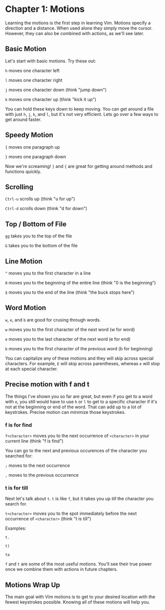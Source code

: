 # Chapter 1: Motions

Learning the motions is the first step in learning Vim. Motions specify a direction and a distance. When used alone they simply move the cursor. However, they can also be combined with actions, as we'll see later.

## Basic Motion

Let's start with basic motions. Try these out:

`h` moves one character left

`l` moves one character right

`j` moves one character down (think "jump down")

`k` moves one character up (think "kick it up")

You can hold these keys down to keep moving. You can get around a file with
just `h`, `j`, `k`, and `l`, but it's not very efficient. Lets go over a few ways to get around
faster.

## Speedy Motion

`{` moves one paragraph up

`}` moves one paragraph down

Now we're screaming! `}` and `{` are great for getting around methods and functions quickly.

## Scrolling

`Ctrl-u` scrolls up (think "u for up")

`Ctrl-d` scrolls down (think "d for down")

## Top / Bottom of File

`gg` takes you to the top of the file

`G` takes you to the bottom of the file

## Line Motion

`^` moves you to the first character in a line

`0` moves you to the beginning of the entire line (think "0 is the beginning")

`$` moves you to the end of the line (think "the buck stops here")

## Word Motion

`w`, `e`, and `b` are good for crusing through words.

`w` moves you to the first character of the next word (w for word)

`e` moves you to the last character of the next word (e for end)

`b` moves you to the first character of the previous word (b for beginning)

You can capitalize any of these motions and they will skip across special
characters. For example, `E` will skip across parentheses, whereas `e`
will stop at each special character.

## Precise motion with f and t

The things I've shown you so far are great, but even if you get to a word
with `e`, you still would have to use `h` or `l` to get to a specific character
if it's not at the beginning or end of the word.  That can add up to a lot
of keystrokes. Precise motion can minimize those keystrokes.

### f is for find

`f<character>` moves you to the next occurrence of `<character>` in your
current line (think "f is find")

<!--
Try it on the line above by going to the beginning of the line, then typing
"fo". That should take you to the "o" in "move".
-->

You can go to the next and previous occurences of the character you searched for:

`;` moves to the next occurrence

`,` moves to the previous occurrence

### t is for till

Next let's talk about `t`. `t` is like `f`, but it takes you up *till* the
character you search for.

`t<character>` moves you to the spot immediately before the next occurrence
of `<character>` (think "t is till")

Examples:

`t.`

`t)`

`ta`

`f` and `t` are some of the most useful motions. You'll see their true power
once we combine them with actions in future chapters.

## Motions Wrap Up

The main goal with Vim motions is to get to your desired location with the
fewest keystrokes possible. Knowing all of these motions will help you.
